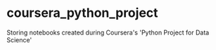 # coursera_python_project
Storing notebooks created during Coursera's 'Python Project for Data Science'
